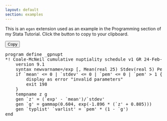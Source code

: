 ```yaml
---
layout: default
section: examples
---
```


This is an `egen` extension used as an example in the Programming
section of my Stata Tutorial. Click the button to copy to your
clipboard.

<div class="text-end"><button type="button" class="btn btn-sm btn-primary" 
 data-bs-toggle="tooltip" data-bs-title="Copy to Clipboard" 
 onclick="copyToClipboard('gpnupt')">Copy</button>
 </div>
<pre id="gpnupt">
program define _gpnupt
*! Coale-McNeil cumulative nuptiality schedule v1 GR 24-Feb-06
    version 9.1
    syntax newvarname=/exp [, Mean(real 25) Stdev(real 5) Pem(real 1)]
    if `mean' <= 0 | `stdev' <= 0 | `pem' <= 0 | `pem' > 1 {
        display as error "invalid parameters"
        exit 198
    }
    tempname z g
    gen `z' = (`exp' - `mean')/`stdev'
    gen `g' = gammap(0.604, exp(-1.896 * (`z' + 0.805)))
    gen `typlist' `varlist' = `pem' * (1 - `g') 
end
</pre>

<script>
window.addEventListener("DOMContentLoaded", (event) => {
    const triggers = document.querySelectorAll('[data-bs-toggle="tooltip"]');
    const tooltips = [...triggers].map(element => new bootstrap.Tooltip(element));

})    
    // general, can be included
function copyToClipboard(id) {
    console.log("copyToClipboard")
    const target = document.getElementById(id);
    
    const ta = document.createElement("textarea");
    document.body.appendChild(ta);
    ta.textContent = target.textContent;
    ta.select();
    document.execCommand("copy");
    ta.parentNode.removeChild(ta);
}
</script>